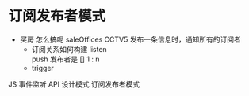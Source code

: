# 订阅发布者模式
- 买房  怎么搞呢
  saleOffices CCTV5
  发布一条信息时，通知所有的订阅者
  - 订阅关系如何构建
    listen   
    push 发布者是 []
    1 : n
  - trigger



JS 事件监听  API
设计模式
订阅发布者模式